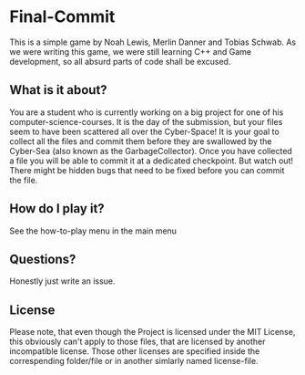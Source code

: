 # Final-Commit

This is a simple game by Noah Lewis, Merlin Danner and Tobias Schwab.
As we were writing this game, we were still learning C++ and Game development, so all absurd parts of code shall be excused.

## What is it about?

You are a student who is currently working on a big project for one of his computer-science-courses. It is the day of the submission, but your files seem to have been scattered all over the Cyber-Space!
It is your goal to collect all the files and commit them before they are swallowed by the Cyber-Sea (also known as the GarbageCollector).
Once you have collected a file you will be able to commit it at a dedicated checkpoint. But watch out! There might be hidden bugs that need to be fixed before you can commit the file.

## How do I play it?

See the how-to-play menu in the main menu

## Questions?
Honestly just write an issue.

## License 

Please note, that even though the Project is licensed under the MIT License, this obviously can't apply to those files, that are licensed by another incompatible license.
Those other licenses are specified inside the correspending folder/file or in another simlarly named license-file.
